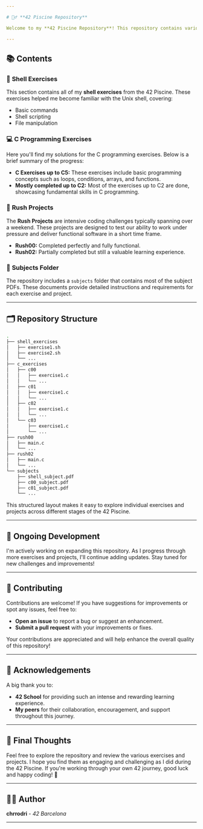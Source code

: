 ```yaml
---

# 🏊‍♂️ **42 Piscine Repository**

Welcome to my **42 Piscine Repository**! This repository contains various exercises and projects that I completed during my time at the 42 coding school. Below, you'll find an overview of the contents, including shell exercises, C programming exercises, rush projects, and more.

---
```


## 📚 **Contents**

### 🐚 **Shell Exercises**
This section contains all of my **shell exercises** from the 42 Piscine. These exercises helped me become familiar with the Unix shell, covering:
- Basic commands
- Shell scripting
- File manipulation

### 💻 **C Programming Exercises**
Here you'll find my solutions for the C programming exercises. Below is a brief summary of the progress:
- **C Exercises up to C5:** These exercises include basic programming concepts such as loops, conditions, arrays, and functions.
- **Mostly completed up to C2:** Most of the exercises up to C2 are done, showcasing fundamental skills in C programming.

### 🚀 **Rush Projects**
The **Rush Projects** are intensive coding challenges typically spanning over a weekend. These projects are designed to test our ability to work under pressure and deliver functional software in a short time frame.
- **Rush00:** Completed perfectly and fully functional.
- **Rush02:** Partially completed but still a valuable learning experience.

### 📂 **Subjects Folder**
The repository includes a `subjects` folder that contains most of the subject PDFs. These documents provide detailed instructions and requirements for each exercise and project.

---

## 🗂️ **Repository Structure**

```bash
.
├── shell_exercises
│   ├── exercise1.sh
│   ├── exercise2.sh
│   └── ...
├── c_exercises
│   ├── c00
│   │   ├── exercise1.c
│   │   └── ...
│   ├── c01
│   │   ├── exercise1.c
│   │   └── ...
│   ├── c02
│   │   ├── exercise1.c
│   │   └── ...
│   └── c03
│       ├── exercise1.c
│       └── ...
├── rush00
│   ├── main.c
│   └── ...
├── rush02
│   ├── main.c
│   └── ...
└── subjects
    ├── shell_subject.pdf
    ├── c00_subject.pdf
    ├── c01_subject.pdf
    └── ...
```

This structured layout makes it easy to explore individual exercises and projects across different stages of the 42 Piscine.

---

## 🔧 **Ongoing Development**

I'm actively working on expanding this repository. As I progress through more exercises and projects, I'll continue adding updates. Stay tuned for new challenges and improvements!

---

## 🤝 **Contributing**

Contributions are welcome! If you have suggestions for improvements or spot any issues, feel free to:
- **Open an issue** to report a bug or suggest an enhancement.
- **Submit a pull request** with your improvements or fixes.

Your contributions are appreciated and will help enhance the overall quality of this repository!

---

## 🙌 **Acknowledgements**

A big thank you to:
- **42 School** for providing such an intense and rewarding learning experience.
- **My peers** for their collaboration, encouragement, and support throughout this journey.

---

## 🎉 **Final Thoughts**

Feel free to explore the repository and review the various exercises and projects. I hope you find them as engaging and challenging as I did during the 42 Piscine. If you're working through your own 42 journey, good luck and happy coding! 🚀

---

## 👨‍💻 **Author**

**chrrodri** - _42 Barcelona_

---
